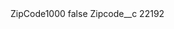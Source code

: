 <?xml version="1.0" encoding="UTF-8"?>
<CustomMetadata xmlns="http://soap.sforce.com/2006/04/metadata" xmlns:xsi="http://www.w3.org/2001/XMLSchema-instance" xmlns:xsd="http://www.w3.org/2001/XMLSchema">
    <label>ZipCode1000</label>
    <protected>false</protected>
    <values>
        <field>Zipcode__c</field>
        <value xsi:type="xsd:string">22192</value>
    </values>
</CustomMetadata>
